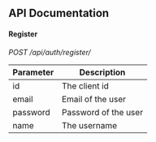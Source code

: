 ## API Documentation

#### Register

_POST /api/auth/register/_

Parameter 	| Description
------------|---------------------
id			| The client id
email		| Email of the user
password	| Password of the user
name 		| The username


